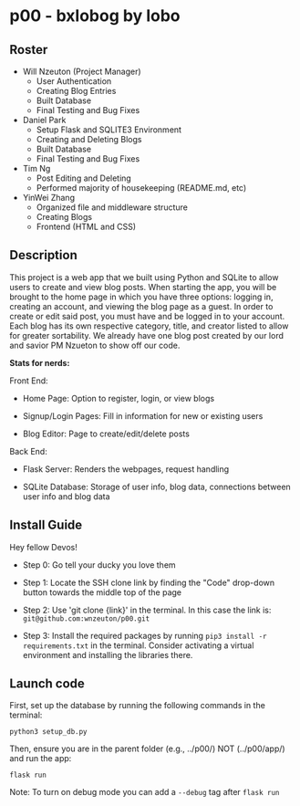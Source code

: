 # p00 - bxlobog by lobo
## Roster
-  Will Nzeuton (Project Manager)
    - User Authentication
    - Creating Blog Entries
    - Built Database
    - Final Testing and Bug Fixes
- Daniel Park
  - Setup Flask and SQLITE3 Environment
  - Creating and Deleting Blogs
  - Built Database
  - Final Testing and Bug Fixes
- Tim Ng
  - Post Editing and Deleting
  - Performed majority of housekeeping (README.md, etc)
- YinWei Zhang
  - Organized file and middleware structure
  - Creating Blogs
  - Frontend (HTML and CSS)

## Description
This project is a web app that we built using Python and SQLite to allow users to create and view blog posts. When starting the app, you will be brought to the home page in which you have three options: logging in, creating an account, and viewing the blog page as a guest. In order to create or edit said post, you must have and be logged in to your account. Each blog has its own respective category, title, and creator listed to allow for greater sortability. We already have one blog post created by our lord and savior PM Nzueton to show off our code. 

**Stats for nerds:**

Front End:

- Home Page: Option to register, login, or view blogs

- Signup/Login Pages: Fill in information for new or existing users 

- Blog Editor: Page to create/edit/delete posts 

Back End:

- Flask Server: Renders the webpages, request handling

- SQLite Database: Storage of user info, blog data, connections between user info and blog data

## Install Guide
Hey fellow Devos!

- Step 0: Go tell your ducky you love them

- Step 1: Locate the SSH clone link by finding the "Code" drop-down button towards the middle top of the page

- Step 2: Use 'git clone {link}' in the terminal. In this case the link is: ```git@github.com:wnzeuton/p00.git```

- Step 3: Install the required packages by running ```pip3 install -r requirements.txt``` in the terminal. Consider activating a virtual environment and installing the libraries there.

## Launch code

First, set up the database by running the following commands in the terminal:
```
python3 setup_db.py
```

Then, ensure you are in the parent folder (e.g., ../p00/) NOT (../p00/app/) and run the app:

```
flask run
```

Note: To turn on debug mode you can add a ```--debug``` tag after ```flask run```

